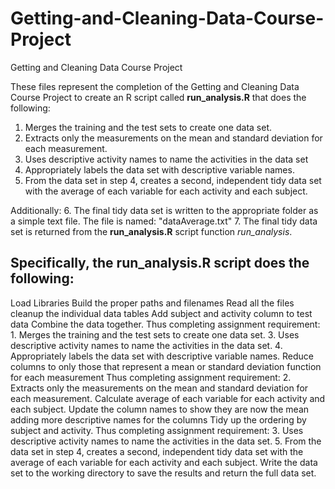 # Getting-and-Cleaning-Data-Course-Project
Getting and Cleaning Data Course Project

These files represent the completion of the Getting and Cleaning Data Course Project to create an R script called **run_analysis.R** that does the following:

  1.  Merges the training and the test sets to create one data set.
  2.  Extracts only the measurements on the mean and standard deviation for each measurement. 
  3.  Uses descriptive activity names to name the activities in the data set
  4.  Appropriately labels the data set with descriptive variable names. 
  5.  From the data set in step 4, creates a second, independent tidy data set with the average of each variable for each activity and each subject.

Additionally:
  6.  The final tidy data set is written to the appropriate folder as a simple text file.  The file is named: "dataAverage.txt"
  7.  The final tidy data set is returned from the **run_analysis.R** script function *run_analysis*.

## Specifically, the **run_analysis.R** script does the following:

Load Libraries
Build the proper paths and filenames
Read all the files
cleanup the individual data tables
Add subject and activity column to test data
Combine the data together.
   Thus completing assignment requirement:
      1. Merges the training and the test sets to create one data set.
      3. Uses descriptive activity names to name the activities in the data set.
      4. Appropriately labels the data set with descriptive variable names.
Reduce columns to only those that represent a mean or standard deviation function for each measurement
   Thus completing assignment requirement:
      2. Extracts only the measurements on the mean and standard deviation for each measurement.
Calculate average of each variable for each activity and each subject.
Update the column names to show they are now the mean adding more descriptive names for the columns
Tidy up the ordering by subject and activity.
   Thus completing assignment requirement:
      3. Uses descriptive activity names to name the activities in the data set.
      5. From the data set in step 4, creates a second, independent tidy data set with the average of each
         variable for each activity and each subject.
Write the data set to the working directory to save the results and return the full data set.
